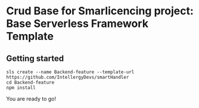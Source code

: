 # Crud Base for Smarlicencing project: Base Serverless Framework Template


## Getting started
```
sls create --name Backend-feature --template-url https://github.com/IntellergyDevs/smartHandler
cd Backend-feature
npm install
```

You are ready to go!
